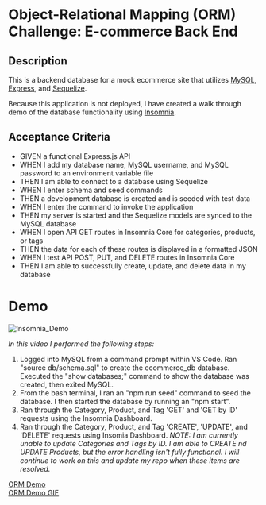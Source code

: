 # Object-Relational Mapping (ORM) Challenge: E-commerce Back End

## Description
This is a backend database for a mock ecommerce site that utilizes [MySQL]("https://dev.mysql.com/doc/"), [Express]("https://expressjs.com/"), and [Sequelize]("https://sequelize.org/").

Because this application is not deployed, I have created a walk through demo of the database functionality using [Insomnia]("https://support.insomnia.rest/"). 

## Acceptance Criteria
* GIVEN a functional Express.js API
* WHEN I add my database name, MySQL username, and MySQL password to an environment variable file
* THEN I am able to connect to a database using Sequelize
* WHEN I enter schema and seed commands
* THEN a development database is created and is seeded with test data
* WHEN I enter the command to invoke the application
* THEN my server is started and the Sequelize models are synced to the MySQL database
* WHEN I open API GET routes in Insomnia Core for categories, products, or tags
* THEN the data for each of these routes is displayed in a formatted JSON
* WHEN I test API POST, PUT, and DELETE routes in Insomnia Core
* THEN I am able to successfully create, update, and delete data in my database

# Demo

![Insomnia_Demo](https://github.com/LynseyVandenberg/ORM-Challenge-E-commerce-Back-End/blob/9945af6691058736fd9e03a1195eaafa670f06ff/media/ORM_DEMO_GIF.gif)

_In this video I performed the following steps:_
1. Logged into MySQL from a command prompt within VS Code. Ran "source db/schema.sql" to create the ecommerce_db database. Executed the "show databases;" command to show the database was created, then exited MySQL.
2. From the bash terminal, I ran an "npm run seed" command to seed the database. I then started the database by running an "npm start".
3. Ran through the Category, Product, and Tag 'GET' and 'GET by ID' requests using the Insomnia Dashboard.
4. Ran through the Category, Product, and Tag 'CREATE', 'UPDATE', and 'DELETE' requests using Insomia Dashboard. 
_NOTE: I am currently unable to update Categories and Tags by ID. I am able to CREATE nd UPDATE Products, but the error handling isn't fully functional. I will continue to work on this and update my repo when these items are resolved._

[ORM Demo](https://github.com/LynseyVandenberg/ORM-Challenge-E-commerce-Back-End/blob/d4a1b25bc3d687a51dfdbe62e38158b3e9f3bf83/media/ORM_DEMO.mp4)
<br>
[ORM Demo GIF](https://github.com/LynseyVandenberg/ORM-Challenge-E-commerce-Back-End/blob/97f38f7796bcb6e7437c56e6a9078ebe85924d81/media/ORM_DEMO_GIF.gif)
